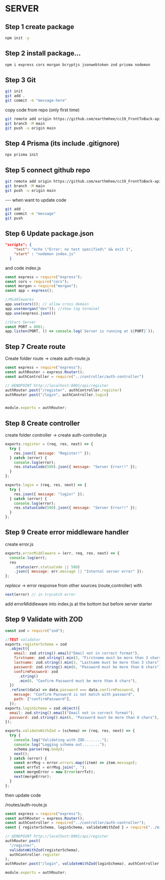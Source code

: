 # SERVER

## Step 1 create package
```bash
npm init -y
```
## Step 2 install package...
```bash
npm i express cors morgan bcryptjs jsonwebtoken zod prisma nodemon
```
## Step 3 Git
```bash
git init
git add .
git commit -m "message-here"
```

copy code from repo (only first time)
```bash
git remote add origin https://github.com/earthmhee/cc19_FrontToBack-api.git
git branch -M main
git push -u origin main
```
## Step 4 Prisma (its include .gitignore)
```bash
npx prisma init
```

## Step 5 connect github repo
```bash
git remote add origin https://github.com/earthmhee/cc19_FrontToBack-api.git
git branch -M main
git push -u origin main
```
--- when want to update code
```bash
git add .
git commit -m "message"
git push
```

## Step 6 Update package.json
```json
"scripts": {
    "test": "echo \"Error: no test specified\" && exit 1",
    "start" : "nodemon index.js"
  }
```
and code index.js

```js
const express = require("express");
const cors = require("cors");
const morgan = require("morgan");
const app = express();

//Middlewares
app.use(cors()); // allow cross domain
app.use(morgan("dev")); //show log terminal
app.use(express.json())

//Start Server
const PORT = 8001;
app.listen(PORT, () => console.log(`Server is running at ${PORT}`));

```

## Step 7 Create route
Create folder route
-> create auth-route.js
```js
const express = require("express");
const authRouter = express.Router();
const authController = require("../controller/auth-controller")

// @ENDPOINT http://localhost:8001/api/register
authRouter.post("/register", authController.register)
authRouter.post("/login", authController.login)


module.exports = authRouter;
```
## Step 8 Create controller
create folder controller
-> create auth-controller.js
```js
exports.register = (req, res, next) => {
  try {
    res.json({ message: "Register!" });
  } catch (error) {
    console.log(error);
    res.statusCode(500).json({ message: "Server Error!!" });
  }
};

exports.login = (req, res, next) => {
  try {
    res.json({ message: "login!" });
  } catch (error) {
    console.log(error);
    res.statusCode(500).json({ message: "Server Error!!" });
  }
};

```

## Step 9 Create error middleware handler
create error.js
```js
exports.errorMiddleware = (err, req, res, next) => {
  console.log(err);
  res
    .status(err.statusCode || 500)
    .json({ message: err.message || "Internal server error" });
};
```
*replace* -> error response from other sources (route,controller) with
```js
next(error) // in trycatch error
``` 
add errorMiddleware into index.js at the bottom but before server starter


## Step 9 Validate with ZOD
```js
const zod = require("zod");

//TEST validator
exports.registerSchema = zod
  .object({
    email: zod.string().email("Email not in correct format"),
    firstname: zod.string().min(3, "Firstname must be more than 3 chars"),
    lastname: zod.string().min(3, "Lastname must be more than 3 chars"),
    password: zod.string().min(6, "Password must be more than 6 chars"),
    confirmPassword: zod
      .string()
      .min(6, "Confirm Password must be more than 6 chars"),
  })
  .refine((data) => data.password === data.confirmPassword, {
    message: "Confirm Password is not match with password",
    path: ["confirmPassword"],
  });
exports.loginSchema = zod.object({
  email: zod.string().email("Email not in correct format"),
  password: zod.string().min(6, "Password must be more than 6 chars"),
});

exports.validateWithZod = (schema) => (req, res, next) => {
  try {
    console.log("Validating with ZOD........");
    console.log("Logging schema out........");
    schema.parse(req.body);
    next();
  } catch (error) {
    const errMsg = error.errors.map((item) => item.message);
    const errTxt = errMsg.join(", ");
    const mergeError = new Error(errTxt);
    next(mergeError);
  }
};
```

then update code

/routes/auth-route.js
```js
const express = require("express");
const authRouter = express.Router();
const authController = require("../controller/auth-controller");
const { registerSchema, loginSchema, validateWithZod } = require("../middleware/validator");

// @ENDPOINT http://localhost:8001/api/register
authRouter.post(
  "/register",
  validateWithZod(registerSchema),
  authController.register
);
authRouter.post("/login", validateWithZod(loginSchema), authController.login);

module.exports = authRouter;
```